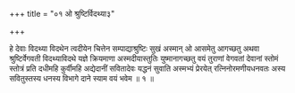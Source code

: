 +++
title = "०१ ओ श्रुष्टिर्विदथ्या३"

+++

हे देवाः विदथ्या विदथेन त्वदीयेन चित्तेन सम्पाद्याश्रुष्टिः सुखं अस्मान् ओ आसमेतु आगच्छतु अथवा श्रुष्टिर्वेगवती विदथ्याविदथे यज्ञे क्रियमाणा अस्मदीयास्तुतिः युष्मानागच्छतु वयं तुराणां वेगवतां देवानां स्तोमं स्तोत्रं प्रति दधीमहि कुर्वीमहि अद्येदानीं सवितादेवः यद्धनं सुवाति अस्मभ्यं प्रेरयेत् रत्निनोरमणीयधनवतः अस्य सवितुस्तस्य धनस्य विभागे दाने स्याम वयं भवेम ॥ १ ॥